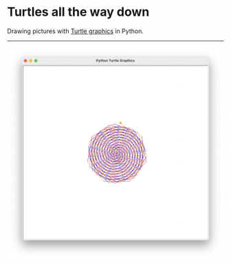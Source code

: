 # Turtles all the way down

Drawing pictures with [Turtle graphics](https://docs.python.org/3/library/turtle.html) in Python.

---
![pattern](/images/pattern.png)

